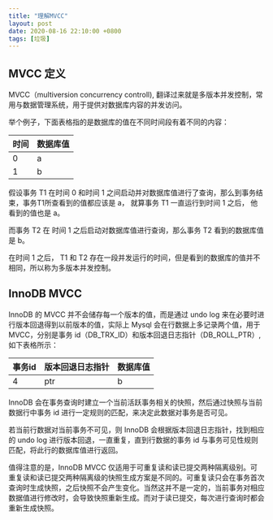 ```yaml
---
title: "理解MVCC"
layout: post
date: 2020-08-16 22:10:00 +0800
tags: [垃圾]
---
```


## MVCC 定义
MVCC（multiversion concurrency controll), 翻译过来就是多版本并发控制，常用与数据管理系统，用于提供对数据库内容的并发访问。

举个例子，下面表格指的是数据库的值在不同时间段有着不同的内容：

|时间|数据库值|
|-|-|
|0|a|
|1|b|

假设事务 T1 在时间 0 和时间 1 之间启动并对数据库值进行了查询，那么到事务结束，事务T1所查看到的值都应该是 a， 就算事务 T1 一直运行到时间 1 之后， 他看到的值也是 a。

而事务 T2 在 时间 1 之后启动对数据库值进行查询，那么事务 T2 看到的数据库值是 b。

在时间 1 之后， T1 和 T2 存在一段并发运行的时间，但是看到的数据库的值并不相同，所以称为多版本并发控制。

## InnoDB MVCC

InnoDB 的 MVCC 并不会储存每一个版本的值，而是通过 undo log 来在必要时进行版本回退得到以前版本的值，实际上 Mysql 会在行数据上多记录两个值，用于 MVCC，分别是事务 id（DB_TRX_ID）和版本回退日志指针（DB_ROLL_PTR）,如下表格所示：

|事务id|版本回退日志指针|数据库值|
|-|-|-|
|4|ptr|b|

InnoDB 会在事务查询时建立一个当前活跃事务相关的快照，然后通过快照与当前数据行中事务 id 进行一定规则的匹配，来决定此数据对事务是否可见。

若当前行数据对当前事务不可见，则 InnoDB 会根据版本回退日志指针，找到相应的 undo log 进行版本回退，一直重复，直到行数据的事务 id 与事务可见性规则匹配，将此行的数据库值进行返回。

值得注意的是，InnoDB MVCC 仅适用于可重复读和读已提交两种隔离级别。可重复读和读已提交两种隔离级的快照生成方案是不同的。可重复读只会在事务首次查询时生成快照，之后快照不会产生变化。当然这并不是一定的，当前事务对相应数据值进行修改时，会导致快照重新生成。而对于读已提交，每次进行查询时都会重新生成快照。